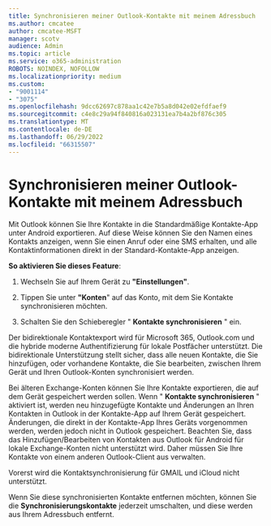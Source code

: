 ```yaml
---
title: Synchronisieren meiner Outlook-Kontakte mit meinem Adressbuch
ms.author: cmcatee
author: cmcatee-MSFT
manager: scotv
audience: Admin
ms.topic: article
ms.service: o365-administration
ROBOTS: NOINDEX, NOFOLLOW
ms.localizationpriority: medium
ms.custom:
- "9001114"
- "3075"
ms.openlocfilehash: 9dcc62697c878aa1c42e7b5a8d042e02efdfaef9
ms.sourcegitcommit: c4e8c29a94f840816a023131ea7b4a2bf876c305
ms.translationtype: MT
ms.contentlocale: de-DE
ms.lasthandoff: 06/29/2022
ms.locfileid: "66315507"
---
```

# <a name="sync-my-outlook-contacts-to-my-address-book"></a>Synchronisieren meiner Outlook-Kontakte mit meinem Adressbuch

Mit Outlook können Sie Ihre Kontakte in die Standardmäßige Kontakte-App unter Android exportieren. Auf diese Weise können Sie den Namen eines Kontakts anzeigen, wenn Sie einen Anruf oder eine SMS erhalten, und alle Kontaktinformationen direkt in der Standard-Kontakte-App anzeigen.
 
**So aktivieren Sie dieses Feature**:
 
1. Wechseln Sie auf Ihrem Gerät zu **"Einstellungen"**.

2. Tippen Sie unter **"Konten**" auf das Konto, mit dem Sie Kontakte synchronisieren möchten.

3. Schalten Sie den Schieberegler " **Kontakte synchronisieren** " ein.
 
Der bidirektionale Kontaktexport wird für Microsoft 365, Outlook.com und die hybride moderne Authentifizierung für lokale Postfächer unterstützt. Die bidirektionale Unterstützung stellt sicher, dass alle neuen Kontakte, die Sie hinzufügen, oder vorhandene Kontakte, die Sie bearbeiten, zwischen Ihrem Gerät und Ihren Outlook-Konten synchronisiert werden.
 
Bei älteren Exchange-Konten können Sie Ihre Kontakte exportieren, die auf dem Gerät gespeichert werden sollen. Wenn " **Kontakte synchronisieren** " aktiviert ist, werden neu hinzugefügte Kontakte und Änderungen an Ihren Kontakten in Outlook in der Kontakte-App auf Ihrem Gerät gespeichert. Änderungen, die direkt in der Kontakte-App Ihres Geräts vorgenommen werden, werden jedoch nicht in Outlook gespeichert. Beachten Sie, dass das Hinzufügen/Bearbeiten von Kontakten aus Outlook für Android für lokale Exchange-Konten nicht unterstützt wird. Daher müssen Sie Ihre Kontakte von einem anderen Outlook-Client aus verwalten.
 
Vorerst wird die Kontaktsynchronisierung für GMAIL und iCloud nicht unterstützt.
 
Wenn Sie diese synchronisierten Kontakte entfernen möchten, können Sie die **Synchronisierungskontakte** jederzeit umschalten, und diese werden aus Ihrem Adressbuch entfernt.
